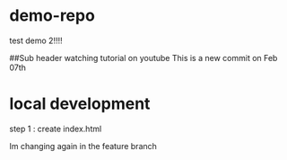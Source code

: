 # demo-repo
test demo 2!!!!

##Sub header
watching tutorial on youtube
This is a new commit on Feb 07th


# local development

step 1 : create index.html 

Im changing again in the feature branch